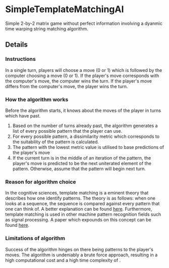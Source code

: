 # SimpleTemplateMatchingAI
Simple 2-by-2 matrix game without perfect information involving a dyanmic time warping string matching algorithm.

## Details
### Instructions
In a single turn, players will choose a move (0 or 1) which is followed by the computer choosing a move (0 or 1).
If the player's move corresponds with the computer's move, the computer wins the turn. If the player's move differs 
from the computer's move, the player wins the turn. 
### How the algorithm works
Before the algorithm starts, it knows about the moves of the player in turns which have past. 
1. Based on the number of turns already past, the algorithm generates a list of every possible pattern that the player can use. 
2. For every possible pattern, a dissimilarity metric which corresponds to the suitability of the pattern is calculated. 
3. The pattern with the lowest metric value is utilised to base predictions of the player's move
4. If the current turn is in the middle of an iteration of the pattern, the player's move is predicted to be the next uniterated element of the pattern. Otherwise, assume that the pattern will begin next turn. 
### Reason for algorithm choice
In the cognitive sciences, template matching is a eminent theory that describes how one identify patterns. The theory is as follows: when one
looks at a sequence, the sequence is compared against every pattern that one can think of. A better explanation can be found [here](https://cdn.intechopen.com/pdfs/5795/InTech-Theory_of_cognitive_pattern_recognition.pdf). Furthermore, template matching is used in other machine 
pattern recognition fields such as signal processing. A paper which expounds on this concept can be found [here](https://www.hindawi.com/journals/jam/2014/528071/).
### Limitations of algorithm
Success of the algorithm hinges on there being patterns to the player's moves. The algorithm is undeniably a brute force approach,
resulting in a high computational cost and a high time complexity of . 

